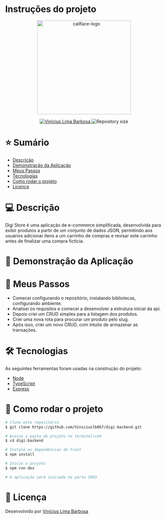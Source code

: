 # Instruções do projeto
<p align="center">
  <img src="https://www.digi.ag/hs-fs/hubfs/Horizontal_Vermelho-8.png?width=200&height=94&name=Horizontal_Vermelho-8.png" alt="callface-logo" width="300"/>
</p>
<p align="center">	
   <a href="https://www.linkedin.com/in/viniciuslb0/">
      <img alt="Vinícius Lima Barbosa" src="https://img.shields.io/badge/-Vinicius%20Lima%20Barbosa-E73C5B?style=flat&logo=Linkedin&logoColor=white" />
   </a>
  <img alt="Repository size" src="https://img.shields.io/github/repo-size/Viniciuslb067/digi-frontend?color=E73C5B">
</p>

# ⭐ Sumário

* [Descrição](#descricão)
* [Demonstração da Aplicação](#demonstracao-da-aplicacao)
* [Meus Passos](#meus-passos)
* [Tecnologias](#Tecnologias)
* [Como rodar o projeto](#como-rodar-o-projeto)
* [Licença](#licença)

# 💻 Descrição
Digi Store é uma aplicação de e-commerce simplificada, desenvolvida para exibir produtos a partir de um conjunto de dados JSON, permitindo aos usuários adicionar itens a um carrinho de compras e revisar este carrinho antes de finalizar uma compra fictícia.

# 📱 Demonstração da Aplicação
<p align="center">





</p>

# 🚀 Meus Passos
 - Comecei configurando o repositório, instalando bibliotecas, configurando ambiente.
 - Analisei os requisitos e comecei a desenvolver a estrutura inicial da api.
 - Depois criei um CRUD simples para a listagem dos produtos.
 - Criei uma nova rota para procurar um produto pelo slug.
 - Após isso, criei um novo CRUD, com intuito de armazenar as transações.

# 🛠 Tecnologias
As seguintes ferramentas foram usadas na construção do projeto:
* [Node](https://nodejs.org/en)
* [TypeScript](https://www.typescriptlang.org/)
* [Express](https://expressjs.com/)


# 🚀 Como rodar o projeto

```bash
# Clone este repositório
$ git clone https://github.com/Viniciuslb067/digi-backend.git

# Acesse a pasta do projeto no terminal/cmd
$ cd digi-backend

# Instale as dependências do front
$ npm install

# Inicie o projeto
$ npm run dev

# A aplicação será iniciada na porta 3003
```

# 📝 Licença
Desenvolvido por [Vinícius Lima Barbosa](https://www.linkedin.com/in/viniciuslb0/)
